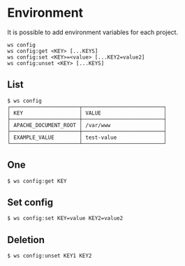 # Environment

It is possible to add environment variables for each project.

```shell
ws config
ws config:get <KEY> [...KEYS]
ws config:set <KEY>=<value> [...KEY2=value2]
ws config:unset <KEY> [...KEYS]
```


## List

```shell
$ ws config
┌──────────────────────┬──────────────────────────┐
│ KEY                  │ VALUE                    │
├──────────────────────┼──────────────────────────┤
│ APACHE_DOCUMENT_ROOT │ /var/www                 │
├──────────────────────┼──────────────────────────┤
│ EXAMPLE_VALUE        │ test-value               │
└──────────────────────┴──────────────────────────┘
```


## One

```shell
$ ws config:get KEY
```


## Set config

```shell
$ ws config:set KEY=value KEY2=value2
```


## Deletion

```shell
$ ws config:unset KEY1 KEY2
```
